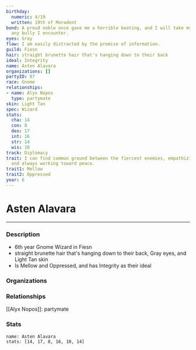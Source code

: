 ```yaml
---
birthday:
  numeric: 4/19
  written: 19th of Moradent
bond: A proud noble once gave me a horrible beating, and I will take my revenge on
  any bully I encounter.
eyes: Gray
flaw: I am easily distracted by the promise of information.
guild: Fiesn
hair: straight brunette hair that's hanging down to their back
ideal: Integrity
name: Asten Alavara
organizations: []
partyID: 87
race: Gnome
relationships:
- name: Alyx Nopos
  type: partymate
skin: Light Tan
spec: Wizard
stats:
  cha: 14
  con: 8
  dex: 17
  int: 16
  str: 14
  wis: 10
track: Diplomacy
trait: I can find common ground between the fiercest enemies, empathizing with them
  and always working toward peace.
trait1: Mellow
trait2: Oppressed
year: 6
---
```

# Asten Alavara
---
### Description
- 6th year Gnome Wizard in Fiesn
- straight brunette hair that's hanging down to their back, Gray eyes, and Light Tan skin
- Is Mellow and Oppressed, and has Integrity as their ideal

### Organizations
### Relationships
[[Alyx Nopos]]: partymate
### Stats
```statblock
name: Asten Alavara
stats: [14, 17, 8, 16, 10, 14]
```